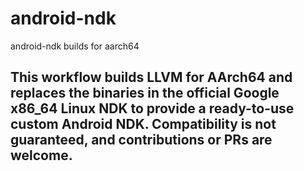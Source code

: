 # android-ndk
android-ndk builds for aarch64



## This workflow builds LLVM for AArch64 and replaces the binaries in the official Google x86_64 Linux NDK to provide a ready-to-use custom Android NDK. Compatibility is not guaranteed, and contributions or PRs are welcome.
